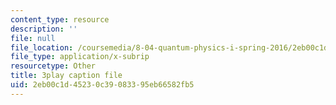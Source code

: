 ```yaml
---
content_type: resource
description: ''
file: null
file_location: /coursemedia/8-04-quantum-physics-i-spring-2016/2eb00c1d45230c39083395eb66582fb5_0USje5vTIKs.srt
file_type: application/x-subrip
resourcetype: Other
title: 3play caption file
uid: 2eb00c1d-4523-0c39-0833-95eb66582fb5
---
```

